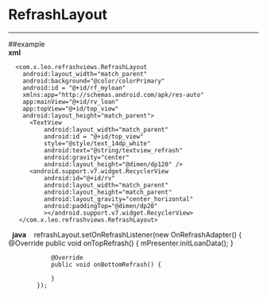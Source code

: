 # RefrashLayout  
---  
##example  
   **xml**  
   
      <com.x.leo.refrashviews.RefrashLayout
        android:layout_width="match_parent"
        android:background="@color/colorPrimary"
        android:id = "@+id/rf_myloan"
        xmlns:app="http://schemas.android.com/apk/res-auto"
        app:mainView="@+id/rv_loan"
        app:topView="@+id/top_view"
        android:layout_height="match_parent">  
          <TextView
              android:layout_width="match_parent"
              android:id = "@+id/top_view"
              style="@style/text_14dp_white"
              android:text="@string/textview_refrash"
              android:gravity="center"
              android:layout_height="@dimen/dp120" />
          <android.support.v7.widget.RecyclerView
              android:id="@+id/rv"
              android:layout_width="match_parent"
              android:layout_height="match_parent"
              android:layout_gravity="center_horizontal"
              android:paddingTop="@dimen/dp20"
              ></android.support.v7.widget.RecyclerView>
       </com.x.leo.refrashviews.RefrashLayout>  
       
   **java**
    refrashLayout.setOnRefrashListener(new OnRefrashAdapter() {
                @Override
                public void onTopRefrash() {
                    mPresenter.initLoanData();
                }

                @Override
                public void onBottomRefrash() {

                }
            });
